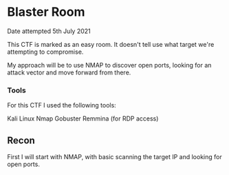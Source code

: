 # Blaster Room

Date attempted 5th July 2021

This CTF is marked as an easy room. It doesn't tell use what target we're attempting to compromise.

My approach will be to use NMAP to discover open ports, looking for an attack vector and move forward from there.

### Tools

For this CTF I used the following tools:

Kali Linux
Nmap
Gobuster
Remmina (for RDP access)

## Recon

First I will start with NMAP, with basic scanning the target IP and looking for open ports.
